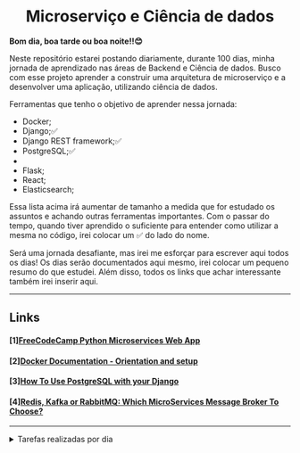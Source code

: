 <center><h1>Microserviço e Ciência de dados</h1></center>

**Bom dia, boa tarde ou boa noite!!😊**

Neste repositório estarei postando diariamente, durante 100 dias, minha jornada de aprendizado nas áreas de Backend e Ciência de dados. Busco com esse projeto aprender a construir uma arquitetura de microserviço e a desenvolver uma aplicação, utilizando ciência de dados. 

Ferramentas que tenho o objetivo de aprender nessa jornada:
- Docker;
- Django;✅ 
- Django REST framework;✅ 
- PostgreSQL;✅
- 
- Flask;
- React;
- Elasticsearch;
  
Essa lista acima irá aumentar de tamanho a medida que for estudado os assuntos e achando outras ferramentas importantes. Com o passar do tempo, quando tiver aprendido o suficiente para entender como utilizar a mesma no código, irei colocar um ✅ do lado do nome.

Será uma jornada desafiante, mas irei me esforçar para escrever aqui todos os dias! Os dias serão documentados aqui mesmo, irei colocar um pequeno resumo do que estudei. Além disso, todos os links que achar interessante também irei inserir aqui.

---
## Links
#### [1][FreeCodeCamp Python Microservices Web App](https://www.youtube.com/watch?v=0iB5IPoTDts&list=PLNDjjx_fFhB30BPFWNqsLebpw4iveqjCH)
#### [2][Docker Documentation - Orientation and setup](https://docs.docker.com/get-started/)
#### [3][How To Use PostgreSQL with your Django](https://www.digitalocean.com/community/tutorials/how-to-use-postgresql-with-your-django-application-on-ubuntu-14-04)
#### [4][Redis, Kafka or RabbitMQ: Which MicroServices Message Broker To Choose?](https://otonomo.io/redis-kafka-or-rabbitmq-which-microservices-message-broker-to-choose/)

---
<details>
<summary> Tarefas realizadas por dia</summary>

### Dia 1
- Estou seguindo o tutorial disponibilizado pelo freeCodeCamp [[1]](#links) para entender a estrutura de microserviço.\
Passos iniciais no terminal:
```shell
$ python3 -m venv ./venv 
$ source venv/bin/activate
$ pip install django
$ pip install djangorestframework
```
Hoje criei o ambiente virtual para instalar as dependências do projeto e, também, o projeto do django:
```shell
$ django-admin startproject admin .
$ python manage.py runserver
```
<!--  https://youtu.be/0iB5IPoTDts?list=PLNDjjx_fFhB30BPFWNqsLebpw4iveqjCH&t=439 -->

### Dia 2
- Adicionando Docker Files e lendo a documentação[[2]](#links)
- Preenchi o dockerfile.

### Dia 3
- Para preencher os requesimentos deste projeto (requirements.txt), comecei a ler mais sobre o mongodb;
- [Como integrar o Django x MongoDB]((https://www.mongodb.com/compatibility/mongodb-and-django)).
  - Djongo;

**Obs:** Como meu projeto não deve receber grande quantidade de dados e deve receber mais consultas, optei por prosseguir com o projeto utilizando o PostgreSQL. Caso o projeto cresça e venha a ter outras partes, então irei continuar a estudar o MongoDB.\
Links que utilizei para chegar nesta conslusão: [SQL vs NoSQL](https://youtu.be/t0GlGbtMTio), [When to use MongoDB rather than MySQL](https://medium.com/@rsk.saikrishna/when-to-use-mongodb-rather-than-mysql-d03ceff2e922) e [Usando o MongoDB com Django - IBM](https://developer.ibm.com/br/tutorials/os-django-mongo/)

### Dia 4
- Instalar PostgreSQL e inserir no arquivo de requirements.txt;
- Ler mais sobre a estrutura de microserviços;
> Modelando o projeto:
> - **Crawler:** irá puxar os produtos de uma página da web;
> - **Index:** passa os produtos para cá, utilizando elasticsearch.
> - **Webpage:** para procurar, pelos resultados retornados anteriormente, por meio de características dos itens, como nome, preço, etc.
> - Referências: [link](https://www.reddit.com/r/node/comments/hvyq38/any_project_ideas_to_learn_microservice/?utm_medium=android_app&utm_source=share)

Continuarei seguindo o vídeo do freecodecamp e depois irei tentar anexar essa ideia no meu projeto. 
<p>
Precisei istalar alguns pacotes realcionados com o postgresql, como <code>postgresql</code> e o <code>postgresql-contrib</code>, e configurar um banco de dados e usuário.<a href="https://www.digitalocean.com/community/tutorials/how-to-use-postgresql-with-your-django-application-on-ubuntu-14-04">[3]</a>
</p>

<p>
Após realizar todo esse processo, precisei instalar o pacote <code>psycopg2</code>, que irá permitir o uso do banco de dados configurado anteriormente:
</p>

```shell
$ pip install django psycopg2
```

<p>
Em settings.py, mudei as configurações de <code>DATABASES</code> para conectar a um banco de dados PostgreSQL.
</p>

- Instalando django-cors-headers, para permitir solicitações no navegador para o seu aplicativo Django de outras origens.
  
```shell
$ pip install django-cors-headers
```

Inseri em apps instaldos: 

```ptyhon
INSTALLED_APPS = [
    ...,
    "corsheaders",
    ...,
]
```

Também precisei inserir na lista de classes de middleware, para permitir ler as responses.

```python
MIDDLEWARE = [
    ...,
    "corsheaders.middleware.CorsMiddleware",
    "django.middleware.common.CommonMiddleware",
    ...,
]
```
- Escolhendo um "Message Broker".[[4]](#links)
  - Message broker é um tipo de comunicação utilizado em microsserviços;
    - Comunicação assíncrona;
    - Permitindo que a comunicação seja estável e de confiança.
  - No projeto do vídeo do freecodecamp o instrutor optou pelo RabbitMQ.
    - Como não tenho o objetivo de receber grande quantidade de dados, irei utilizar o mesmo.
### Dia 5
Instalar o [celery + rabbitmq](https://simpleisbetterthancomplex.com/tutorial/2017/08/20/how-to-use-celery-with-django.html)
- Celery (Task Queue)
</details>